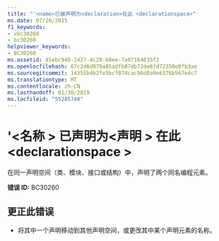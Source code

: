 ```yaml
---
title: "'<name>已被声明为<declaration>在此 <declarationspace>"
ms.date: 07/20/2015
f1_keywords:
- vbc30260
- bc30260
helpviewer_keywords:
- BC30260
ms.assetid: d1ebc940-2427-4c29-b8ee-7a97164035f2
ms.openlocfilehash: 67c2d6d979a85adfb87db72de6fd72358e8fb3ae
ms.sourcegitcommit: 14355b4b2fe5bcf874cac96d0a9e6376b567e4c7
ms.translationtype: MT
ms.contentlocale: zh-CN
ms.lasthandoff: 01/30/2019
ms.locfileid: "55285748"
---
```

# <a name="name-is-already-declared-as-declaration-in-this-declarationspace"></a>'\<名称 > 已声明为\<声明 > 在此\<declarationspace >
在同一声明空间（类、模块、接口或结构）中，声明了两个同名编程元素。  
  
 **错误 ID:** BC30260  
  
## <a name="to-correct-this-error"></a>更正此错误  
  
-   将其中一个声明移动到其他声明空间，或更改其中某个声明元素的名称。